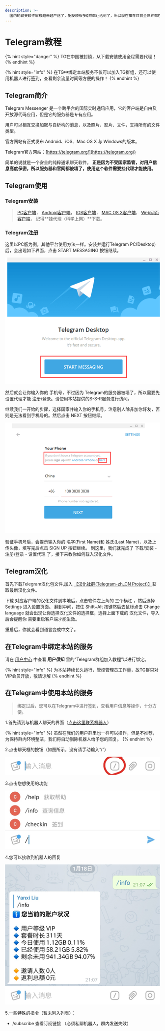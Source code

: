```yaml
---
description: >-
  国内的聊天软件审核越来越严格了，据反映很多Q群都让给封了，所以现在推荐目前全世界都在用的通讯软件Telegram，很多人不会使用它，而且默认也没有中文语言，所以写个简单的入门使用教程。
---
```


# Telegram教程

{% hint style="danger" %}
TG在中国被封锁，从下载安装使用全程需要代理！
{% endhint %}

{% hint style="info" %}
在TG中绑定本站服务不仅可以加入TG群组，还可以使用机器人进行签到，查看剩余流量时间等方便的操作！
{% endhint %}

## Telegram简介

Telegram Messenger 是一个跨平台的国际实时通讯应用，它的客户端是自由及开放源代码应用，但是它的服务器是专有应用。

用户可以相互交换加密与自析构的消息，以及照片、影片、文件，支持所有的文件类型。

官方网站有正式发布 Android、iOS、Mac OS X 与 Windows的版本。

Telegram官方网站：[https://telegram.org/](https://telegram.org/)

简单的说就是一个安全的纯粹通讯聊天软件。 **正是因为不受国家监管，对用户信息高度保密，所以服务器和官网都被墙了，使用这个软件需要挂代理才能使用。**

## Telegram使用

### Telegram安装

> [PC客户端](https://desktop.telegram.org/)， [Android客户端](https://play.google.com/store/apps/details?id=org.telegram.messenger)， [IOS客户端](https://itunes.apple.com/app/telegram-messenger/id686449807)， [MAC OS X客户端](https://macos.telegram.org/)， [Web网页客户端](https://telegram.org/dl/webogram)， 记得**挂代理（科学上网）**下载。

### Telegram注册

这里以PC版为例，其他平台使用方法一样。安装并运行Telegram PC\(Desktop\)后，会出现如下界面，点击 START MESSAGING 按钮继续。

![](../.gitbook/assets/telegram_register.png)

然后就会让你输入你的 手机号，不过因为 Telegram的服务器被墙了，所以需要先设置代理才能 注册/登录。请使用本站提供的S-S-R服务进行访问。

继续我们一开始的步骤，选择国家并输入你的手机号，注意别人除非加你好友，否则是无法看到手机号的。然后点击 NEXT 按钮继续。

![](../.gitbook/assets/telegram_code.png)

验证手机号后，会提示输入你的 名字\(First Name\)和 姓氏\(Last Name\)，以及上传头像，填写完后点击 SIGN UP 按钮继续。 到这里，我们就完成了 下载/安装 - 注册/登录 - 设置代理 了，接下来教你如何载入汉化文件。

## Telegram汉化

首先下载Telegram汉化包文件,加入 [【汉化社群\(Telegram-zh\_CN Project\)】](https://t.me/zh_CN)获取最新汉化文件。

下载 对应客户端的汉化文件到本地后，点击软件左上角的 三个横杠 ，然后选择 Settings 进入设置页面。 翻到中间，按住 Shift+Alt 按键然后去鼠标点击 Change language 就会出现让你选择汉化文件的选择框，选择上面下载的 汉化文件，导入后会提醒你 需要重启客户端才能生效。

重启后，你就会看到语言变成中文了。

## 在Telegram中绑定本站的服务

请在 [用户中心](https://www.tzct.xyz/user) 中查看 **用户须知** 里的“Telegram群组加入教程”以进行绑定。

{% hint style="info" %}
为本站持续长久运行，管控管理员工作量，故TG群只对VIP会员开放，敬请谅解
{% endhint %}

## 在Telegram中使用本站的服务

> 绑定过后，您可以在Telegram中进行签到，查看用户信息等操作，十分方便。

1.首先请到与机器人聊天的界面（[点击这里联系机器人](https://t.me/ccctcloud_bot)）

{% hint style="info" %}
虽然在我们的用户群里也一样可以操作，但是不推荐，为保持群内环境整洁，我们将自动删除机器人给予您的回复。
{% endhint %}

2.点击聊天框的按钮（如图所示，没有请手动输入“/”）

![](../.gitbook/assets/t-1.jpg)

3.点击您想使用的功能

![](../.gitbook/assets/t-2.jpg)

4.您可以接收到机器人的回复

![](../.gitbook/assets/t-3.jpg)

5.一些特殊的指令（暂未列入列表）：

* /subscribe 查看订阅链接    （必须私聊机器人，群内发送失效）

